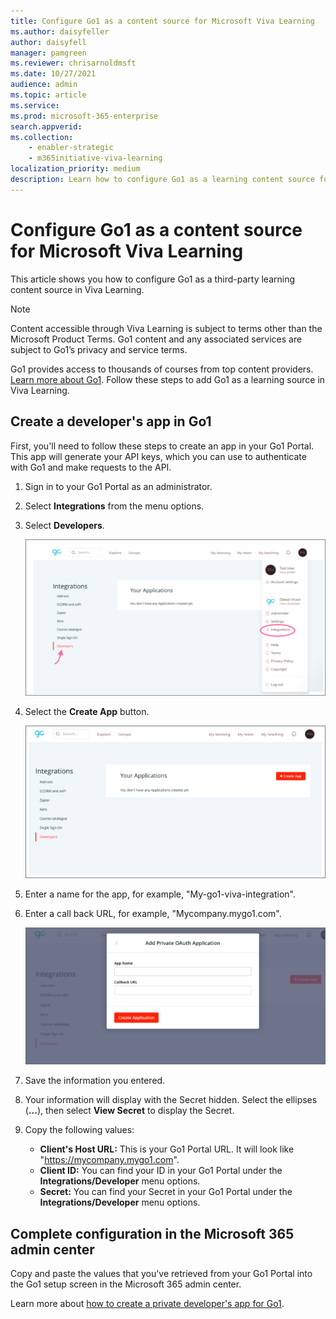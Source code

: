 ```yaml
---
title: Configure Go1 as a content source for Microsoft Viva Learning
ms.author: daisyfeller
author: daisyfell
manager: pamgreen
ms.reviewer: chrisarnoldmsft
ms.date: 10/27/2021
audience: admin
ms.topic: article
ms.service: 
ms.prod: microsoft-365-enterprise
search.appverid: 
ms.collection: 
    - enabler-strategic
    - m365initiative-viva-learning
localization_priority: medium
description: Learn how to configure Go1 as a learning content source for Microsoft Viva Learning.
---
```


# Configure Go1 as a content source for Microsoft Viva Learning

This article shows you how to configure Go1 as a third-party learning content source in Viva Learning.

>[!NOTE]
>Content accessible through Viva Learning is subject to terms other than the Microsoft Product Terms. Go1 content and any associated services are subject to Go1’s privacy and service terms.

Go1 provides access to thousands of courses from top content providers. [Learn more about Go1](https://www.go1.com/go1-microsoft-viva). Follow these steps to add Go1 as a learning source in Viva Learning.

## Create a developer's app in Go1

First, you'll need to follow these steps to create an app in your Go1 Portal. This app will generate your API keys, which you can use to authenticate with Go1 and make requests to the API.

1. Sign in to your Go1 Portal as an administrator.

2. Select **Integrations** from the menu options.

3. Select **Developers**.

    ![Image of the Developers option in the Integrations menu.](../media/learning/go1-1.png)

4. Select the **Create App** button.

    ![Image of the Create App button.](../media/learning/go1-2.png)

5. Enter a name for the app, for example, "My-go1-viva-integration".

6. Enter a call back URL, for example, "Mycompany.mygo1.com".

    ![Image of the field where you enter the name and callback URL.](../media/learning/go1-3.png)

7. Save the information you entered.

8. Your information will display with the Secret hidden. Select the ellipses (**...**), then select **View Secret** to display the Secret.

9. Copy the following values:

    - **Client's Host URL:** This is your Go1 Portal URL. It will look like "https://mycompany.mygo1.com".
    - **Client ID:** You can find your ID in your Go1 Portal under the **Integrations/Developer** menu options.
    - **Secret:** You can find your Secret in your Go1 Portal under the **Integrations/Developer** menu options.

## Complete configuration in the Microsoft 365 admin center

Copy and paste the values that you've retrieved from your Go1 Portal into the Go1 setup screen in the Microsoft 365 admin center.

Learn more about [how to create a private developer's app for Go1](https://help.go1.com/en/articles/4642648-integrate-with-the-go1-api).
